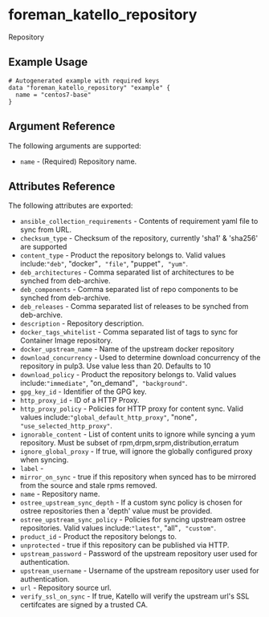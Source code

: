 
# foreman_katello_repository


Repository


## Example Usage

```
# Autogenerated example with required keys
data "foreman_katello_repository" "example" {
  name = "centos7-base"
}
```


## Argument Reference

The following arguments are supported:

- `name` - (Required) Repository name.


## Attributes Reference

The following attributes are exported:

- `ansible_collection_requirements` - Contents of requirement yaml file to sync from URL.
- `checksum_type` - Checksum of the repository, currently 'sha1' & 'sha256' are supported
- `content_type` - Product the repository belongs to. Valid values include:`"deb"`, "docker"`, "file"`, "puppet"`, "yum"`.
- `deb_architectures` - Comma separated list of architectures to be synched from deb-archive.
- `deb_components` - Comma separated list of repo components to be synched from deb-archive.
- `deb_releases` - Comma separated list of releases to be synched from deb-archive.
- `description` - Repository description.
- `docker_tags_whitelist` - Comma separated list of tags to sync for Container Image repository.
- `docker_upstream_name` - Name of the upstream docker repository
- `download_concurrency` - Used to determine download concurrency of the repository in pulp3. Use value less than 20. Defaults to 10
- `download_policy` - Product the repository belongs to. Valid values include:`"immediate"`, "on_demand"`, "background"`.
- `gpg_key_id` - Identifier of the GPG key.
- `http_proxy_id` - ID of a HTTP Proxy.
- `http_proxy_policy` - Policies for HTTP proxy for content sync. Valid values include:`"global_default_http_proxy"`, "none"`, "use_selected_http_proxy"`.
- `ignorable_content` - List of content units to ignore while syncing a yum repository. Must be subset of rpm,drpm,srpm,distribution,erratum
- `ignore_global_proxy` - If true, will ignore the globally configured proxy when syncing.
- `label` - 
- `mirror_on_sync` - true if this repository when synced has to be mirrored from the source and stale rpms removed.
- `name` - Repository name.
- `ostree_upstream_sync_depth` - If a custom sync policy is chosen for ostree repositories then a 'depth' value must be provided.
- `ostree_upstream_sync_policy` - Policies for syncing upstream ostree repositories. Valid values include:`"latest"`, "all"`, "custom"`.
- `product_id` - Product the repository belongs to.
- `unprotected` - true if this repository can be published via HTTP.
- `upstream_password` - Password of the upstream repository user used for authentication.
- `upstream_username` - Username of the upstream repository user used for authentication.
- `url` - Repository source url.
- `verify_ssl_on_sync` - If true, Katello will verify the upstream url's SSL certifcates are signed by a trusted CA.

